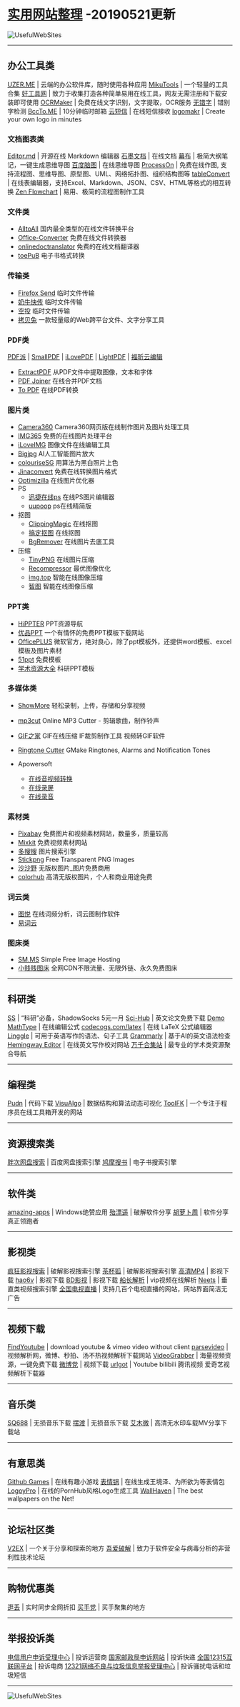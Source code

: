 # [实用网站整理](https://ctrlcoder.github.io/UsefulWebSites/)  -20190521更新
![UsefulWebSites](https://i.loli.net/2019/04/02/5ca3645b69391.png)

---

## 办公工具类

[UZER.ME](https://uzer.me/) | 云端的办公软件库，随时使用各种应用
[MikuTools](https://miku.tools/) | 一个轻量的工具合集
[好工具网](http://www.nicetool.net/) | 致力于收集打造各种简单易用在线工具，网友无需注册和下载安装即可使用
[OCRMaker](http://www.ocrmaker.com/) | 免费在线文字识别，文字提取，OCR服务
[无错字](https://wucuozi.com/demo/) | 错别字检测
[BccTo.ME](https://bccto.me/) | 10分钟临时邮箱
[云短信](https://www.pdflibr.com/) | 在线短信接收
[logomakr](https://logomakr.com/) | Create your own logo in minutes

### 文档图表类

[Editor.md](https://pandao.github.io/editor.md/) | 开源在线 Markdown 编辑器
[石墨文档](https://shimo.im) | 在线文档
[幕布](https://mubu.com/) | 极简大纲笔记，一键生成思维导图
[百度脑图](http://naotu.baidu.com/) | 在线思维导图
[ProcessOn](https://www.processon.com/) | 免费在线作图, 支持流程图、思维导图、原型图、UML、网络拓扑图、组织结构图等
[tableConvert](https://tableconvert.com/) | 在线表编辑器，支持Excel、Markdown、JSON、CSV、HTML等格式的相互转换
[Zen Flowchart](https://www.zenflowchart.com/) | 易用、极简的流程图制作工具

### 文件类

- [AlltoAll](http://www.alltoall.net/) 国内最全类型的在线文件转换平台
- [Office-Converter](https://cn.office-converter.com/) 免费在线文件转换器 
- [onlinedoctranslator](https://www.onlinedoctranslator.com/) 免费的在线文档翻译器
- [toePuB](https://toepub.com/zh/) 电子书格式转换


### 传输类
- [Firefox Send](https://send.firefox.com/) 临时文件传输
- [奶牛快传](https://cowtransfer.com/) 临时文件传输
- [空投](https://airportal.cn/) 临时文件传输
- [拷贝兔](https://cp.anyknew.com/) 一款轻量级的Web跨平台文件、文字分享工具


### PDF类

[PDF派](https://www.pdfpai.com/) | [SmallPDF](https://smallpdf.com/cn) | [iLovePDF](https://www.ilovepdf.com/zh-cn) | [LightPDF](https://lightpdf.com/zh/) | [福昕云编辑](http://edit.foxitcloud.cn/) 
   
- [ExtractPDF](https://www.extractpdf.com/zh.html) 从PDF文件中提取图像，文本和字体
- [PDF Joiner](https://pdfjoiner.com/zh/) 在线合并PDF文档
- [To PDF](https://topdf.com/zh/) 在线PDF转换

### 图片类
   
- [Camera360](http://web.camera360.com/) Camera360网页版在线制作图片及图片处理工具
- [IMG365](http://www.img365.cn/) 免费的在线图片处理平台
- [iLoveIMG](https://www.iloveimg.com/zh-cn) 图像文件在线编辑工具
- [Bigjpg](http://bigjpg.com/) AI人工智能图片放大
- [colouriseSG](https://colourise.sg/) 用算法为黑白照片上色
- [Jinaconvert](https://jinaconvert.com/cn/) 免费在线转换图片格式
- [Optimizilla](https://imagecompressor.com/zh/) 在线图片优化器
- PS
   - [迅捷在线ps](http://ps.xunjiepdf.com/) 在线PS图片编辑器
   - [uupoop](https://www.uupoop.com/) ps在线精简版
- 抠图
   - [ClippingMagic](https://clippingmagic.com/) 在线抠图
   - [搞定抠图](https://www.gaoding.com/koutu) 在线抠图
   - [BgRemover](http://www.aigei.com/bgremover/)  在线图片去底工具
- 压缩
   - [TinyPNG](https://tinypng.com/) 在线图片压缩
   - [Recompressor](https://zh.recompressor.com/) 最优图像优化
   - [img.top](https://img.top/) 智能在线图像压缩
   - [智图](https://zhitu.isux.us/) 智能在线图像压缩


### PPT类

- [HiPPTER](http://www.hippter.com/)  PPT资源导航
- [优品PPT](http://www.ypppt.com/) 一个有情怀的免费PPT模板下载网站
- [OfficePLUS](http://www.ypppt.com/) 微软官方，绝对良心，除了ppt模板外，还提供word模板、excel模板及图片素材
- [51ppt](http://www.51pptmoban.com/ppt/) 免费模板
- [学术资源大全](http://www.xszydq.com) 科研PPT模板

### 多媒体类
- [ShowMore](https://showmore.com/zh/) 轻松录制，上传，存储和分享视频
- [mp3cut](https://mp3cut.net/cn/) Online MP3 Cutter - 剪辑歌曲，制作铃声
- [GIF之家](https://tool.gifhome.com/) GIF在线压缩 IF裁剪制作工具 视频转GIF软件
- [Ringtone Cutter](https://ringtonecutter.com/) GMake Ringtones, Alarms and Notification Tones

- Apowersoft
   - [在线音视频转换](https://www.apowersoft.cn/free-online-video-converter) 
   - [在线录屏](https://www.apowersoft.cn/free-online-screen-recorder) 
   - [在线录音](https://www.apowersoft.cn/free-audio-recorder-online) 
 
### 素材类

- [Pixabay](https://pixabay.com/zh/) 免费图片和视频素材网站，数量多，质量较高
- [Mixkit](https://mixkit.co/) 免费视频素材网站
- [多搜搜](http://duososo.com/index.php) 图片搜索引擎
- [Stickpng](http://www.stickpng.com/) Free Transparent PNG Images
- [沙沙野](https://www.ssyer.com/home) 无版权图片_图片免费商用
- [colorhub](https://colorhub.me/) 高清无版权图片，个人和商业用途免费

### 词云类

- [图悦](http://www.picdata.cn/index.php) 在线词频分析，词云图制作软件
- [易词云](http://yciyun.com/) 

### 图床类

- [SM.MS](https://sm.ms/) Simple Free Image Hosting
- [小贱贱图床](https://pic.xiaojianjian.net/) 全网CDN不限流量、无限外链、永久免费图床 


------

## 科研类

[SS](https://a.aiguobit.com/users/register/f19a5876554b99d13550d1cb9549ede6) | “科研”必备，ShadowSocks 5元一月
[Sci-Hub](http://sci-hub.tw/ ) | 英文论文免费下载
[Demo MathType](http://www.wiris.com/editor/demo/zh/developers ) | 在线编辑公式
[codecogs.com/latex](https://www.codecogs.com/latex/eqneditor.php) | 在线 LaTeX 公式编辑器
[Linggle](https://linggle.com/) | 可用于英语写作的语法、句子工具
[Grammarly](https://www.grammarly.com/) | 基于AI的英文语法检查
[Hemingway Editor](http://www.hemingwayapp.com/) | 在线英文写作校对网站
[万千合集站](http://www.hejizhan.com/html/search) | 最专业的学术类资源聚合导航

------

## 编程类

[Pudn](http://www.pudn.com/) | 代码下载
[VisuAlgo](https://visualgo.net/zh) | 数据结构和算法动态可视化
[ToolFK](https://www.toolfk.com/) | 一个专注于程序员在线工具箱开发的网站

------

## 资源搜索类


[胖次网盘搜索](https://www.panc.cc/) | 百度网盘搜索引擎
[鸠摩搜书](https://www.jiumodiary.com/) | 电子书搜索引擎

------

## 软件类

[amazing-apps](https://amazing-apps.gitbook.io/windows-apps-that-amaze-us/zh-cn) | Windows绝赞应用 
[殆漂遥](https://www.laomoit.com/) | 破解软件分享
[胡萝卜周](http://www.carrotchou.blog/) | 软件分享真正领跑者

------

## 影视类

[疯狂影视搜索](http://ifkdy.com/) | 破解影视搜索引擎
[茶杯狐](https://www.cupfox.com/) | 破解影视搜索引擎
[高清MP4](http://www.mp4ba.com/) | 影视下载
[hao6v](http://www.hao6v.com/) | 影视下载
[BD影视](https://www.bd-film.cc/) | 影视下载
[船长解析](http://czjx8.com/) | vip视频在线解析
[Neets](https://neets.cc/) | 垂直类视频搜索引擎
[全国电视直播](http://bddn.cn/zb.htm) | 支持几百个电视直播的网站，网站界面简洁无广告

------

## 视频下载

[FindYoutube](http://www.ytb.io/) | download youtube & vimeo video without client
[parsevideo](https://www.parsevideo.com/) | 视频解析网，微博、秒拍、汤不热视频解析下载网站
[VideoGrabber](https://www.videograbber.net/zh/) | 海量视频资源，一键免费下载
[微博党](http://weibodang.cn/) | 视频下载
[urlgot](https://www.urlgot.com/zh_CN/) | Youtube bilibili 腾讯视频 爱奇艺视频解析下载器

------

## 音乐类

[SQ688](https://www.sq688.com/) | 无损音乐下载
[摆渡](http://www.baiduonce.com/index.html) | 无损音乐下载
[艾木微](https://www.hd-mv.com/) | 高清无水印车载MV分享下载站

------

## 有意思类

[Github Games](https://likexia.gitee.io/game/index.html) | 在线有趣小游戏
[表情锅](https://app.xuty.tk/static/app/index.html) | 在线生成王境泽、为所欲为等表情包
[LogoyPro](https://logoly.pro) | 在线的PornHub风格Logo生成工具
[WallHaven](https://alpha.wallhaven.cc/) | The best wallpapers on the Net!

------

## 论坛社区类

[V2EX](https://www.v2ex.com) | 一个关于分享和探索的地方
[吾爱破解](https://www.52pojie.cn/) | 致力于软件安全与病毒分析的非营利性技术论坛

------

## 购物优惠类

[逛丢](https://guangdiu.com/) | 实时同步全网折扣
[买手党](https://www.maishoudang.com/) | 买手聚集的地方

------

## 举报投诉类

[电信用户申诉受理中心](http://www.chinatcc.gov.cn/) | 投诉运营商
[国家邮政局申诉网站](http://sswz.spb.gov.cn/) | 投诉快递
[全国12315互联网平台](http://www.12315.cn/) | 投诉电商
[12321网络不良与垃圾信息举报受理中心](https://www.12321.cn/) | 投诉骚扰电话和垃圾短信

------

![UsefulWebSites](https://i.loli.net/2019/05/21/5ce3868cd133646786.png)
